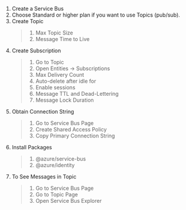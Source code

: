 1. Create a Service Bus
2. Choose Standard or higher plan if you want to use Topics (pub/sub).
3. Create Topic
    > 1. Max Topic Size
    > 2. Message Time to Live
4. Create Subscription
    > 1. Go to Topic
    > 2. Open Entities -> Subscriptions
    > 3. Max Delivery Count
    > 4. Auto-delete after idle for
    > 5. Enable sessions
    > 6. Message TTL and Dead-Lettering
    > 7. Message Lock Duration
4. Obtain Connection String
    > 1. Go to Service Bus Page
    > 2. Create Shared Access Policy
    > 3. Copy Primary Connection String
5. Install Packages
    > 1. @azure/service-bus
    > 2. @azure/identity
6. To See Messages in Topic
    > 1. Go to Service Bus Page
    > 2. Go to Topic Page
    > 3. Open Service Bus Explorer